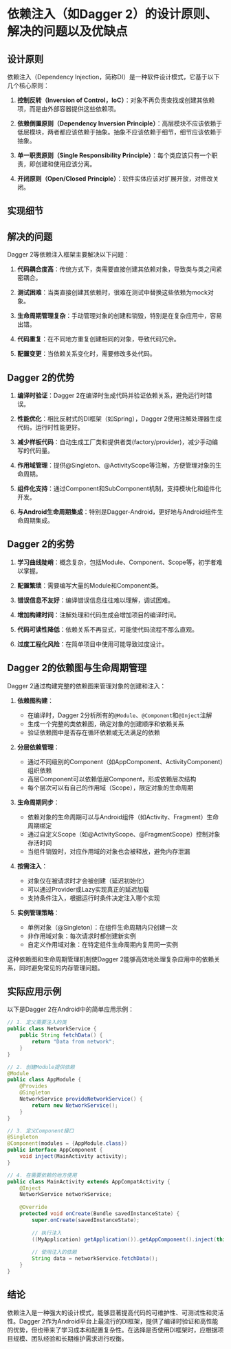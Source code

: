 # 依赖注入（如Dagger 2）的设计原则、解决的问题以及优缺点

## 设计原则

依赖注入（Dependency Injection，简称DI）是一种软件设计模式，它基于以下几个核心原则：

1. **控制反转（Inversion of Control，IoC）**：对象不再负责查找或创建其依赖项，而是由外部容器提供这些依赖项。

2. **依赖倒置原则（Dependency Inversion Principle）**：高层模块不应该依赖于低层模块，两者都应该依赖于抽象。抽象不应该依赖于细节，细节应该依赖于抽象。

3. **单一职责原则（Single Responsibility Principle）**：每个类应该只有一个职责，即创建和使用应该分离。

4. **开闭原则（Open/Closed Principle）**：软件实体应该对扩展开放，对修改关闭。

## 实现细节

## 解决的问题

Dagger 2等依赖注入框架主要解决以下问题：

1. **代码耦合度高**：传统方式下，类需要直接创建其依赖对象，导致类与类之间紧密耦合。

2. **测试困难**：当类直接创建其依赖时，很难在测试中替换这些依赖为mock对象。

3. **生命周期管理复杂**：手动管理对象的创建和销毁，特别是在复杂应用中，容易出错。

4. **代码重复**：在不同地方重复创建相同的对象，导致代码冗余。

5. **配置变更**：当依赖关系变化时，需要修改多处代码。

## Dagger 2的优势

1. **编译时验证**：Dagger 2在编译时生成代码并验证依赖关系，避免运行时错误。

2. **性能优化**：相比反射式的DI框架（如Spring），Dagger 2使用注解处理器生成代码，运行时性能更好。

3. **减少样板代码**：自动生成工厂类和提供者类(factory/provider)，减少手动编写的代码量。

4. **作用域管理**：提供@Singleton、@ActivityScope等注解，方便管理对象的生命周期。

5. **组件化支持**：通过Component和SubComponent机制，支持模块化和组件化开发。

6. **与Android生命周期集成**：特别是Dagger-Android，更好地与Android组件生命周期集成。

## Dagger 2的劣势

1. **学习曲线陡峭**：概念复杂，包括Module、Component、Scope等，初学者难以掌握。

2. **配置繁琐**：需要编写大量的Module和Component类。

3. **错误信息不友好**：编译错误信息往往难以理解，调试困难。

4. **增加构建时间**：注解处理和代码生成会增加项目的编译时间。

5. **代码可读性降低**：依赖关系不再显式，可能使代码流程不那么直观。

6. **过度工程化风险**：在简单项目中使用可能导致过度设计。

## Dagger 2的依赖图与生命周期管理

Dagger 2通过构建完整的依赖图来管理对象的创建和注入：

1. **依赖图构建**：
   - 在编译时，Dagger 2分析所有的`@Module`、`@Component`和`@Inject`注解
   - 生成一个完整的类依赖图，确定对象的创建顺序和依赖关系
   - 验证依赖图中是否存在循环依赖或无法满足的依赖

2. **分层依赖管理**：
   - 通过不同级别的Component（如AppComponent、ActivityComponent）组织依赖
   - 高层Component可以依赖低层Component，形成依赖层次结构
   - 每个层次可以有自己的作用域（Scope），限定对象的生命周期

3. **生命周期同步**：
   - 依赖对象的生命周期可以与Android组件（如Activity、Fragment）生命周期绑定
   - 通过自定义Scope（如@ActivityScope、@FragmentScope）控制对象存活时间
   - 当组件销毁时，对应作用域的对象也会被释放，避免内存泄漏

4. **按需注入**：
   - 对象仅在被请求时才会被创建（延迟初始化）
   - 可以通过Provider<T>或Lazy<T>实现真正的延迟加载
   - 支持条件注入，根据运行时条件决定注入哪个实现

5. **实例管理策略**：
   - 单例对象（@Singleton）：在组件生命周期内只创建一次
   - 非作用域对象：每次请求时都创建新实例
   - 自定义作用域对象：在特定组件生命周期内复用同一实例

这种依赖图和生命周期管理机制使Dagger 2能够高效地处理复杂应用中的依赖关系，同时避免常见的内存管理问题。

## 实际应用示例

以下是Dagger 2在Android中的简单应用示例：

```java
// 1. 定义需要注入的类
public class NetworkService {
    public String fetchData() {
        return "Data from network";
    }
}

// 2. 创建Module提供依赖
@Module
public class AppModule {
    @Provides
    @Singleton
    NetworkService provideNetworkService() {
        return new NetworkService();
    }
}

// 3. 定义Component接口
@Singleton
@Component(modules = {AppModule.class})
public interface AppComponent {
    void inject(MainActivity activity);
}

// 4. 在需要依赖的地方使用
public class MainActivity extends AppCompatActivity {
    @Inject
    NetworkService networkService;
    
    @Override
    protected void onCreate(Bundle savedInstanceState) {
        super.onCreate(savedInstanceState);
        
        // 执行注入
        ((MyApplication) getApplication()).getAppComponent().inject(this);
        
        // 使用注入的依赖
        String data = networkService.fetchData();
    }
}
```

## 结论

依赖注入是一种强大的设计模式，能够显著提高代码的可维护性、可测试性和灵活性。Dagger 2作为Android平台上最流行的DI框架，提供了编译时验证和高性能的优势，但也带来了学习成本和配置复杂性。在选择是否使用DI框架时，应根据项目规模、团队经验和长期维护需求进行权衡。